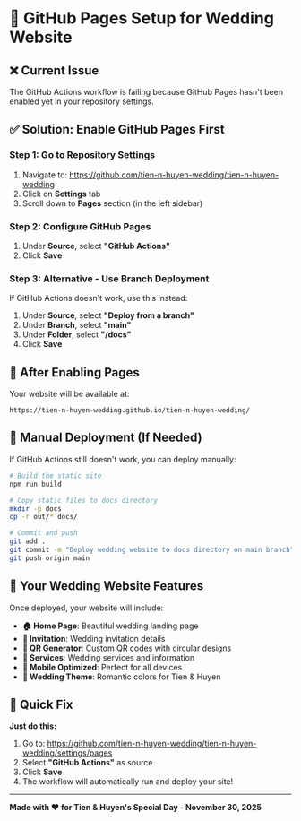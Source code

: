 # 🎉 GitHub Pages Setup for Wedding Website

## ❌ Current Issue
The GitHub Actions workflow is failing because GitHub Pages hasn't been enabled yet in your repository settings.

## ✅ Solution: Enable GitHub Pages First

### Step 1: Go to Repository Settings
1. Navigate to: https://github.com/tien-n-huyen-wedding/tien-n-huyen-wedding
2. Click on **Settings** tab
3. Scroll down to **Pages** section (in the left sidebar)

### Step 2: Configure GitHub Pages
1. Under **Source**, select **"GitHub Actions"**
2. Click **Save**

### Step 3: Alternative - Use Branch Deployment
If GitHub Actions doesn't work, use this instead:
1. Under **Source**, select **"Deploy from a branch"**
2. Under **Branch**, select **"main"**
3. Under **Folder**, select **"/docs"**
4. Click **Save**

## 🚀 After Enabling Pages

Your website will be available at:
```
https://tien-n-huyen-wedding.github.io/tien-n-huyen-wedding/
```

## 🔧 Manual Deployment (If Needed)

If GitHub Actions still doesn't work, you can deploy manually:

```bash
# Build the static site
npm run build

# Copy static files to docs directory
mkdir -p docs
cp -r out/* docs/

# Commit and push
git add .
git commit -m "Deploy wedding website to docs directory on main branch"
git push origin main
```

## 🎊 Your Wedding Website Features

Once deployed, your website will include:

- **🏠 Home Page**: Beautiful wedding landing page
- **💌 Invitation**: Wedding invitation details
- **📱 QR Generator**: Custom QR codes with circular designs
- **🎊 Services**: Wedding services and information
- **📱 Mobile Optimized**: Perfect for all devices
- **🎨 Wedding Theme**: Romantic colors for Tien & Huyen

## 🎯 Quick Fix

**Just do this:**
1. Go to: https://github.com/tien-n-huyen-wedding/tien-n-huyen-wedding/settings/pages
2. Select **"GitHub Actions"** as source
3. Click **Save**
4. The workflow will automatically run and deploy your site!

---

**Made with ❤️ for Tien & Huyen's Special Day - November 30, 2025**
